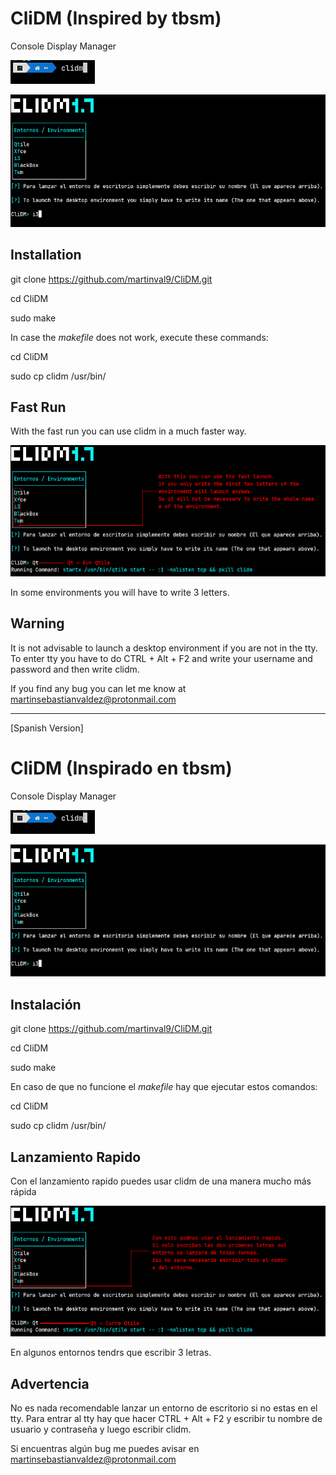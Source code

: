 # CliDM (Inspired by tbsm)
Console Display Manager

![Preview Image](https://github.com/martinval9/CliDM/blob/main/img/img1.png)

![Preview Image](https://github.com/martinval9/CliDM/blob/main/img/img2.png)

## Installation
git clone https://github.com/martinval9/CliDM.git

cd CliDM

sudo make

In case the _makefile_ does not work, execute these commands:

cd CliDM

sudo cp clidm /usr/bin/

## Fast Run

With the fast run you can use clidm in a much faster way.

![Preview Image](https://github.com/martinval9/CliDM/blob/main/img/img_run.png)

In some environments you will have to write 3 letters.

## Warning

It is not advisable to launch a desktop environment if you are not in the tty.
To enter tty you have to do CTRL + Alt + F2 and write your username and password and then write clidm.

If you find any bug you can let me know at martinsebastianvaldez@protonmail.com
_______________________________________________________________________________
[Spanish Version]

# CliDM (Inspirado en tbsm)
Console Display Manager

![Preview Image](https://github.com/martinval9/CliDM/blob/main/img/img1.png)

![Preview Image](https://github.com/martinval9/CliDM/blob/main/img/img2.png)

## Instalación
git clone https://github.com/martinval9/CliDM.git

cd CliDM

sudo make

En caso de que no funcione el _makefile_ hay que ejecutar estos comandos:

cd CliDM

sudo cp clidm /usr/bin/

## Lanzamiento Rapido

Con el lanzamiento rapido puedes usar clidm de una manera mucho más rápida 

![Preview Image](https://github.com/martinval9/CliDM/blob/main/img/img_run_es.png)

En algunos entornos tendrs que escribir 3 letras.

## Advertencia

No es nada recomendable lanzar un entorno de escritorio si no estas en el tty.
Para entrar al tty hay que hacer CTRL + Alt + F2 y escribir tu nombre de usuario y contraseña y luego escribir clidm.

Si encuentras algún bug me puedes avisar en martinsebastianvaldez@protonmail.com
